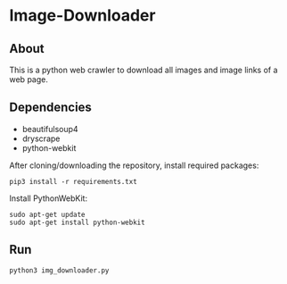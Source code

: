 # Image-Downloader

## About
This is a python web crawler to download all images and image links of a web page.

## Dependencies
 - beautifulsoup4
 - dryscrape
 - python-webkit
 
After cloning/downloading the repository, install required packages:
```
pip3 install -r requirements.txt
```

Install PythonWebKit:
```
sudo apt-get update
sudo apt-get install python-webkit
```

## Run
```
python3 img_downloader.py
```
